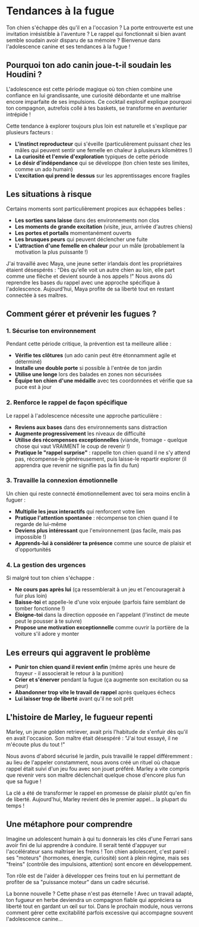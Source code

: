 # Tendances à la fugue

Ton chien s'échappe dès qu'il en a l'occasion ? La porte entrouverte est une invitation irrésistible à l'aventure ? Le rappel qui fonctionnait si bien avant semble soudain avoir disparu de sa mémoire ? Bienvenue dans l'adolescence canine et ses tendances à la fugue !

## Pourquoi ton ado canin joue-t-il soudain les Houdini ?

L'adolescence est cette période magique où ton chien combine une confiance en lui grandissante, une curiosité débordante et une maîtrise encore imparfaite de ses impulsions. Ce cocktail explosif explique pourquoi ton compagnon, autrefois collé à tes baskets, se transforme en aventurier intrépide !

Cette tendance à explorer toujours plus loin est naturelle et s'explique par plusieurs facteurs :

- **L'instinct reproducteur** qui s'éveille (particulièrement puissant chez les mâles qui peuvent sentir une femelle en chaleur à plusieurs kilomètres !)
- **La curiosité et l'envie d'exploration** typiques de cette période
- **Le désir d'indépendance** qui se développe (ton chien teste ses limites, comme un ado humain)
- **L'excitation qui prend le dessus** sur les apprentissages encore fragiles

## Les situations à risque

Certains moments sont particulièrement propices aux échappées belles :

- **Les sorties sans laisse** dans des environnements non clos
- **Les moments de grande excitation** (visite, jeux, arrivée d'autres chiens)
- **Les portes et portails** momentanément ouverts
- **Les brusques peurs** qui peuvent déclencher une fuite
- **L'attraction d'une femelle en chaleur** pour un mâle (probablement la motivation la plus puissante !)

J'ai travaillé avec Maya, une jeune setter irlandais dont les propriétaires étaient désespérés : "Dès qu'elle voit un autre chien au loin, elle part comme une flèche et devient sourde à nos appels !" Nous avons dû reprendre les bases du rappel avec une approche spécifique à l'adolescence. Aujourd'hui, Maya profite de sa liberté tout en restant connectée à ses maîtres.

## Comment gérer et prévenir les fugues ?

### 1. Sécurise ton environnement

Pendant cette période critique, la prévention est ta meilleure alliée :
- **Vérifie tes clôtures** (un ado canin peut être étonnamment agile et déterminé)
- **Installe une double porte** si possible à l'entrée de ton jardin
- **Utilise une longe** lors des balades en zones non sécurisées
- **Équipe ton chien d'une médaille** avec tes coordonnées et vérifie que sa puce est à jour

### 2. Renforce le rappel de façon spécifique

Le rappel à l'adolescence nécessite une approche particulière :
- **Reviens aux bases** dans des environnements sans distraction
- **Augmente progressivement** les niveaux de difficulté
- **Utilise des récompenses exceptionnelles** (viande, fromage - quelque chose qui vaut VRAIMENT le coup de revenir !)
- **Pratique le "rappel surprise"** : rappelle ton chien quand il ne s'y attend pas, récompense-le généreusement, puis laisse-le repartir explorer (il apprendra que revenir ne signifie pas la fin du fun)

### 3. Travaille la connexion émotionnelle

Un chien qui reste connecté émotionnellement avec toi sera moins enclin à fuguer :
- **Multiplie les jeux interactifs** qui renforcent votre lien
- **Pratique l'attention spontanée** : récompense ton chien quand il te regarde de lui-même
- **Deviens plus intéressant** que l'environnement (pas facile, mais pas impossible !)
- **Apprends-lui à considérer ta présence** comme une source de plaisir et d'opportunités

### 4. La gestion des urgences

Si malgré tout ton chien s'échappe :
- **Ne cours pas après lui** (ça ressemblerait à un jeu et l'encouragerait à fuir plus loin)
- **Baisse-toi** et appelle-le d'une voix enjouée (parfois faire semblant de tomber fonctionne !)
- **Éloigne-toi** dans la direction opposée en l'appelant (l'instinct de meute peut le pousser à te suivre)
- **Propose une motivation exceptionnelle** comme ouvrir la portière de la voiture s'il adore y monter

## Les erreurs qui aggravent le problème

- **Punir ton chien quand il revient enfin** (même après une heure de frayeur - il associerait le retour à la punition)
- **Crier et s'énerver** pendant la fugue (ça augmente son excitation ou sa peur)
- **Abandonner trop vite le travail de rappel** après quelques échecs
- **Lui laisser trop de liberté** avant qu'il ne soit prêt

## L'histoire de Marley, le fugueur repenti

Marley, un jeune golden retriever, avait pris l'habitude de s'enfuir dès qu'il en avait l'occasion. Son maître était désespéré : "J'ai tout essayé, il ne m'écoute plus du tout !"

Nous avons d'abord sécurisé le jardin, puis travaillé le rappel différemment : au lieu de l'appeler constamment, nous avons créé un rituel où chaque rappel était suivi d'un jeu fou avec son jouet préféré. Marley a vite compris que revenir vers son maître déclenchait quelque chose d'encore plus fun que sa fugue !

La clé a été de transformer le rappel en promesse de plaisir plutôt qu'en fin de liberté. Aujourd'hui, Marley revient dès le premier appel... la plupart du temps !

## Une métaphore pour comprendre

Imagine un adolescent humain à qui tu donnerais les clés d'une Ferrari sans avoir fini de lui apprendre à conduire. Il serait tenté d'appuyer sur l'accélérateur sans maîtriser les freins ! Ton chien adolescent, c'est pareil : ses "moteurs" (hormones, énergie, curiosité) sont à plein régime, mais ses "freins" (contrôle des impulsions, attention) sont encore en développement.

Ton rôle est de l'aider à développer ces freins tout en lui permettant de profiter de sa "puissance moteur" dans un cadre sécurisé.

La bonne nouvelle ? Cette phase n'est pas éternelle ! Avec un travail adapté, ton fugueur en herbe deviendra un compagnon fiable qui appréciera sa liberté tout en gardant un œil sur toi. Dans le prochain module, nous verrons comment gérer cette excitabilité parfois excessive qui accompagne souvent l'adolescence canine... 